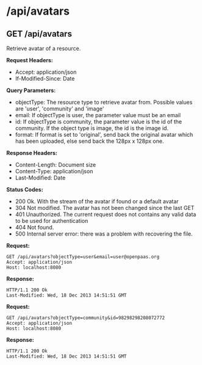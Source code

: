 # /api/avatars

## GET /api/avatars

Retrieve avatar of a resource.

**Request Headers:**

- Accept: application/json
- If-Modified-Since: Date

**Query Parameters:**

- objectType: The resource type to retrieve avatar from. Possible values are 'user', 'community' and 'image'
- email: If objectType is user, the parameter value must be an email
- id: If objectType is community, the parameter value is the id of the community. If the object type is image, the id is the image id.
- format: If format is set to 'original', send back the original avatar which has been uploaded, else send back the 128px x 128px one.

**Response Headers:**

- Content-Length: Document size
- Content-Type: application/json
- Last-Modified: Date

**Status Codes:**

- 200 Ok. With the stream of the avatar if found or a default avatar
- 304 Not modified. The avatar has not been changed since the last GET
- 401 Unauthorized. The current request does not contains any valid data to be used for authentication
- 404 Not found.
- 500 Internal server error: there was a problem with recovering the file.

**Request:**

    GET /api/avatars?objectType=user&email=user@openpaas.org
    Accept: application/json
    Host: localhost:8080

**Response:**

    HTTP/1.1 200 Ok
    Last-Modified: Wed, 18 Dec 2013 14:51:51 GMT
    
    
**Request:**

    GET /api/avatars?objectType=community&id=98298298208072772
    Accept: application/json
    Host: localhost:8080

**Response:**

    HTTP/1.1 200 Ok
    Last-Modified: Wed, 18 Dec 2013 14:51:51 GMT